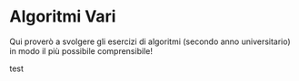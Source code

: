 # Algoritmi Vari

Qui proverò a svolgere gli esercizi di algoritmi (secondo anno 
universitario) in modo il più possibile comprensibile!



test
